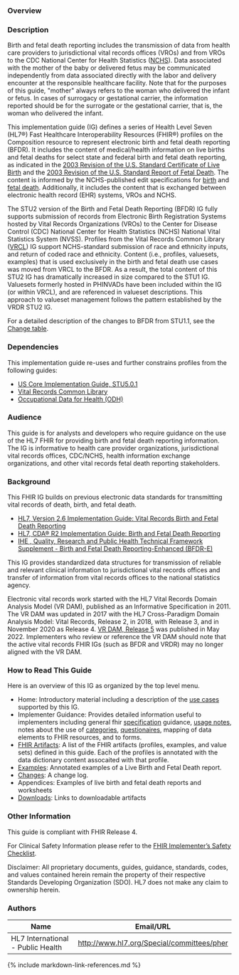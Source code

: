 ### Overview

### Description

Birth and fetal death reporting includes the transmission of data from health care providers to jurisdictional vital records offices (VROs) and from VROs to the CDC National Center for Health Statistics ([NCHS](https://www.cdc.gov/nchs/index.htm)). Data associated with the mother of the baby or delivered fetus may be communicated independently from data associated directly with the labor and delivery encounter at the responsible healthcare facility. Note that for the purposes of this guide, &quot;mother&quot; always refers to the woman who delivered the infant or fetus. In cases of surrogacy or gestational carrier, the information reported should be for the surrogate or the gestational carrier, that is, the woman who delivered the infant. 

This implementation guide (IG) defines a series of Health Level Seven (HL7®) Fast Healthcare Interoperability Resources (FHIR®) profiles on the Composition resource to represent electronic birth and fetal death reporting (BFDR). It includes the content of medical/health information on live births and fetal deaths for select state and federal birth and fetal death reporting, as indicated in the [2003 Revision of the U.S. Standard Certificate of Live Birth](https://www.cdc.gov/nchs/data/dvs/birth11-03final-ACC.pdf) and the [2003 Revision of the U.S. Standard Report of Fetal Death](https://www.cdc.gov/nchs/data/dvs/FDEATH11-03finalACC.pdf). The content is informed by the NCHS-published edit specifications for [birth](https://www.cdc.gov/nchs/data/dvs/birth-edit-specifications.pdf) and [fetal death](https://www.cdc.gov/nchs/data/dvs/fetal-death-edit-specifications.pdf).  Additionally, it includes the content that is exchanged between electronic health record (EHR) systems, VROs and NCHS.  

The STU2 version of the Birth and Fetal Death Reporting (BFDR) IG fully supports submission of records from Electronic Birth Registration Systems hosted by Vital Records Organizations (VROs) to the Center for Disease Control (CDC) National Center for Health Statistics (NCHS) National Vital Statistics System (NVSS).  Profiles from the Vital Records Common Library ([VRCL]({{site.data.fhir.ver.hl7fhirusvrcommonlibrary}})) IG  support NCHS-standard submission of race and ethnicity inputs, and return of coded race and ethnicity. Content (i.e., profiles, valuesets, examples) that is used exclusively in the birth and fetal death use cases was moved from VRCL to the BFDR.  As a result, the total content of this STU2 IG has dramatically increased in size compared to the STU1 IG. Valuesets formerly hosted in PHINVADs have been included within the IG (or within VRCL), and are referenced in valueset descriptions.  This approach to valueset management follows the pattern established by the VRDR STU2 IG.

For a detailed description of the changes to BFDR from STU1.1, see the [Change table](content-transitions.html).

### Dependencies
This implementation guide re-uses and further constrains profiles from the following guides:
* [US Core Implementation Guide, STU5.0.1](http://hl7.org/fhir/us/core/STU5.0.1/)
* [Vital Records Common Library](http://hl7.org/fhir/us/vr-common-library)
* [Occupational Data for Health (ODH)](http://hl7.org/fhir/us/odh/)

### Audience
This guide is for analysts and developers who require guidance on the use of the HL7 FHIR for providing birth and fetal death reporting information. The IG is informative to health care provider organizations, jurisdictional vital records offices, CDC/NCHS, health information exchange organizations, and other vital records fetal death reporting stakeholders.

### Background 
This FHIR IG builds on previous electronic data standards for transmitting vital records of death, birth, and fetal death. 
* [HL7, Version 2.6 Implementation Guide: Vital Records Birth and Fetal Death Reporting](https://www.hl7.org/implement/standards/product_brief.cfm?product_id=320)
* [HL7, CDA® R2 Implementation Guide: Birth and Fetal Death Reporting](http://www.hl7.org/implement/standards/product_brief.cfm?product_id=387)
* [IHE , Quality, Research and Public Health Technical Framework Supplement - Birth and Fetal Death Reporting-Enhanced (BFDR-E)](https://www.ihe.net/uploadedFiles/Documents/QRPH/IHE_QRPH_Suppl_BFDR-E.pdf)

This IG provides standardized data structures for transmission of reliable and relevant clinical information to jurisdictional vital records offices and transfer of information from vital records offices to the national statistics agency. 

Electronic vital records work started with the HL7 Vital Records Domain Analysis Model (VR DAM), published as an Informative Specification in 2011. The VR DAM was updated in 2017 with the HL7 Cross-Paradigm Domain Analysis Model: Vital Records, Release 2, in 2018, with Release 3, and in November 2020 as Release 4. [VR DAM, Release 5](http://www.hl7.org/implement/standards/product_brief.cfm?product_id=466) was published in May 2022. Implementers who review or reference the VR DAM should note that the active vital records FHIR IGs (such as BFDR and VRDR) may no longer aligned with the VR DAM. 

### How to Read This Guide

Here is an overview of this IG as organized by the top level menu.

* Home: Introductory material including a description of the
[use cases](use_cases.html) supported by this IG.
* Implementer Guidance: Provides detailed information useful to implementers including general fhir [specification](the_specification.html) guidance, [usage notes](usage.html), notes about the use of [categories](categories.html), [questionaires](patient_worksheet_questionnaires.html), mapping of data elements to FHIR resources, and to forms.
* [FHIR Artifacts](artifacts.html): A list of the FHIR artifacts (profiles, examples, and value sets) defined in this guide.  Each of the profiles is annotated with the data dictionary content assocaited with that profile.
* [Examples](examples.html):  Annotated examples of a Live Birth and Fetal Death report.
* [Changes](change_log.html): A change log.
* Appendices: Examples of live birth and fetal death reports and worksheets
* [Downloads](downloads.html): Links to downloadable artifacts

### Other Information

This guide is compliant with FHIR Release 4.

For Clinical Safety Information please refer to the [FHIR Implementer’s Safety Checklist](http://hl7.org/fhir/safety.html).

Disclaimer: All proprietary documents, guides, guidance, standards, codes, and values contained herein remain the property of their respective Standards Developing Organization (SDO). HL7 does not make any claim to ownership herein.



### Authors

<table>
<thead>
<tr>
<th>Name</th>
<th>Email/URL</th>
</tr>
</thead>
<tbody>
<tr>
<td>HL7 International - Public Health</td>
<td><a href="http://www.hl7.org/Special/committees/pher" target="_new">http://www.hl7.org/Special/committees/pher</a></td>
</tr>
</tbody>
</table>



{% include markdown-link-references.md %}
